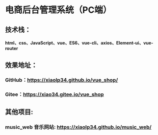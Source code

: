 # 电商后台管理系统（PC端）
## 技术栈：
#### html、css、JavaScript、vue、ES6、vue-cli、axios、Element-ui、vue-router
## 效果地址：
### GitHub：https://xiaolp34.github.io/vue_shop/
### Gitee：https://xiao34.gitee.io/vue_shop
## 其他项目:
### music_web 音乐网站: https://xiaolp34.github.io/music_web/
